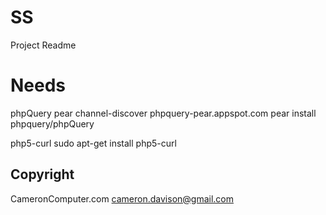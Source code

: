 SS
=============

Project Readme

Needs
========
phpQuery
pear channel-discover phpquery-pear.appspot.com
pear install phpquery/phpQuery

php5-curl
sudo apt-get install php5-curl

Copyright
-------------
CameronComputer.com
cameron.davison@gmail.com
